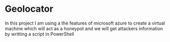 # Geolocator
In this project I am using a the features of microsoft azure to create a virtual machine which will act as a honeypot and we will get attackers information by writting a script in PowerShell 
